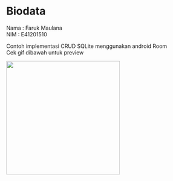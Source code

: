 # Biodata 
Nama : Faruk Maulana  
NIM : E41201510


Contoh implementasi CRUD SQLite menggunakan android Room  
Cek gif dibawah untuk preview

<img src="/file.gif" width="300" />
